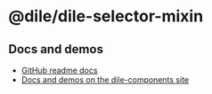 # @dile/dile-selector-mixin

## Docs and demos

- [GitHub readme docs](https://github.com/Polydile/dile-components/blob/master/site/pages/mixins/dile-selector-mixin.rocket.md)
- [Docs and demos on the dile-components site](https://dile-components.polydile.com/mixins/dile-selector-mixin/)